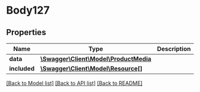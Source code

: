 # Body127

## Properties
Name | Type | Description | Notes
------------ | ------------- | ------------- | -------------
**data** | [**\Swagger\Client\Model\ProductMedia**](ProductMedia.md) |  | [optional] 
**included** | [**\Swagger\Client\Model\Resource[]**](Resource.md) |  | [optional] 

[[Back to Model list]](../../README.md#documentation-for-models) [[Back to API list]](../../README.md#documentation-for-api-endpoints) [[Back to README]](../../README.md)

